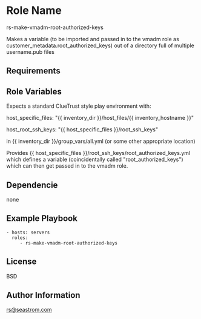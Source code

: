 Role Name
=========

rs-make-vmadm-root-authorized-keys

Makes a variable (to be imported and passed in to the vmadm role as customer_metadata.root_authorized_keys) out of a directory full of multiple username.pub files

Requirements
------------


Role Variables
--------------

Expects a standard ClueTrust style play environment with:

host_specific_files: "{{ inventory_dir }}/host_files/{{ inventory_hostname }}"

host_root_ssh_keys: "{{ host_specific_files }}/root_ssh_keys"

in {{ inventory_dir }}/group_vars/all.yml (or some other appropriate location)

Provides {{ host_specific_files }}/root_ssh_keys/root_authorized_keys.yml which defines a variable (coincidentally called "root_authorized_keys") which can then get passed in to the vmadm role.



Dependencie
------------

none

Example Playbook
----------------


    - hosts: servers
      roles:
         - rs-make-vmadm-root-authorized-keys

License
-------

BSD

Author Information
------------------

rs@seastrom.com

